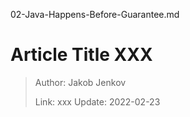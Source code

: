 02-Java-Happens-Before-Guarantee.md
# Article Title XXX

> Author: Jakob Jenkov
>
> Link: xxx  Update: 2022-02-23